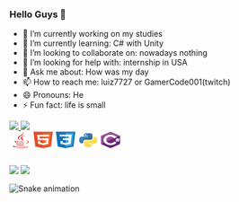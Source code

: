 ### Hello Guys 👋

- 🔭 I’m currently working on my studies
- 🌱 I’m currently learning: C# with Unity
- 👯 I’m looking to collaborate on: nowadays nothing
- 🤔 I’m looking for help with: internship in USA
- 💬 Ask me about: How was my day
- 📫 How to reach me: luiz7727 or GamerCode001(twitch)
- 😄 Pronouns: He
- ⚡ Fun fact: life is small

<div>
  <a href="https://github.com/luiz7727">
  <img height="180em" src="https://github-readme-stats.vercel.app/api?username=luiz7727&show_icons=true&theme=dracula&include_all_commits=true&count_private=true"/>
  <img height="180em" src="https://github-readme-stats.vercel.app/api/top-langs/?username=luiz7727&layout=compact&langs_count=7&theme=dracula"/>
</div>
  
  <div style="display: flex"><br>
  <img align="center" alt="Rafa-Js" height="30" width="40" src="https://raw.githubusercontent.com/devicons/devicon/master/icons/java/java-plain.svg">
  <img align="center" alt="Rafa-HTML" height="30" width="40" src="https://raw.githubusercontent.com/devicons/devicon/master/icons/html5/html5-original.svg">
  <img align="center" alt="Rafa-CSS" height="30" width="40" src="https://raw.githubusercontent.com/devicons/devicon/master/icons/css3/css3-original.svg">
  <img align="center" alt="Rafa-Python" height="30" width="40" src="https://raw.githubusercontent.com/devicons/devicon/master/icons/python/python-original.svg">
  <img align="center" alt="Rafa-Csharp" height="30" width="40" src="https://raw.githubusercontent.com/devicons/devicon/master/icons/csharp/csharp-original.svg">
</div>

  ##
  
  <div>
 	<a href="https://www.twitch.tv/gamercode001" target="_blank"><img src="https://img.shields.io/badge/Twitch-9146FF?style=for-the-badge&logo=twitch&logoColor=white" target="_blank"></a> 
  <a href="https://www.linkedin.com/in/luiz-antonio-a33708181/" target="_blank"><img src="https://img.shields.io/badge/-LinkedIn-%230077B5?style=for-the-badge&logo=linkedin&logoColor=white" target="_blank"></a> 
 
  ![Snake animation](https://github.com/luiz7727/luiz7727/blob/output/github-contribution-grid-snake.svg)
 </div>
